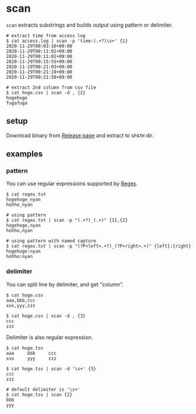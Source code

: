 # scan

`scan` extracts substrings and builds output using pattern or delimiter.


```shell
# extract time from access log
$ cat access.log | scan -p 'time:(.+?)\s+' {1}
2020-11-29T00:03:10+09:00
2020-11-29T00:11:01+09:00
2020-11-29T00:11:02+09:00
2020-11-29T00:15:55+09:00
2020-11-29T00:21:03+09:00
2020-11-29T00:21:19+09:00
2020-11-29T00:21:58+09:00

# extract 2nd column from csv file
$ cat hoge.csv | scan -d , {2}
hogehoge
fugafuga
```

## setup

Download binary from [Release page](https://github.com/genya0407/scan-rust/releases) and extract to `$PATH` dir.

## examples

### pattern

You can use regular expressions supported by [Regex](https://docs.rs/regex/1.4.2/regex/#syntax).

```shell
$ cat regex.txt
hogehoge_nyan
hohho_nyan

# using pattern
$ cat regex.txt | scan -p "(.+?)_(.+)" {1},{2}
hogehoge,nyan
hohho,nyan

# using pattern with named capture
$ cat regex.txt | scan -p "(?P<left>.+?)_(?P<right>.+)" {left}:{right}
hogehoge:nyan
hohho:nyan
```

### delimiter

You can split line by delimiter, and get "column".

```shell
$ cat hoge.csv
aaa,bbb,ccc
xxx,yyy,zzz

$ cat hoge.csv | scan -d , {3}
ccc
zzz
```

Delimiter is also regular expression.

```
$ cat hoge.tsv
aaa     bbb     ccc
xxx     yyy     zzz

$ cat hoge.tsv | scan -d '\s+' {3}
ccc
zzz

# default delimiter is '\s+'
$ cat hoge.tsv | scan {2}
bbb
yyy
```

